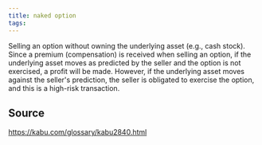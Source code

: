 ```yaml
---
title: naked option
tags: 
---
```


Selling an option without owning the underlying asset (e.g., cash stock). Since a premium (compensation) is received when selling an option, if the underlying asset moves as predicted by the seller and the option is not exercised, a profit will be made. However, if the underlying asset moves against the seller's prediction, the seller is obligated to exercise the option, and this is a high-risk transaction.

## Source
https://kabu.com/glossary/kabu2840.html